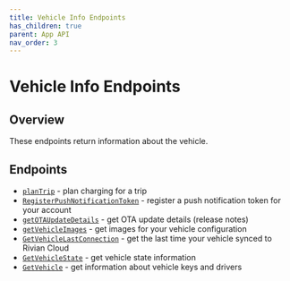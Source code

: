 ```yaml
---
title: Vehicle Info Endpoints
has_children: true
parent: App API
nav_order: 3
---
```


# Vehicle Info Endpoints

## Overview

These endpoints return information about the vehicle.

## Endpoints

- [`planTrip`](/app/vehicle-info/plan-trip) - plan charging for a trip
- [`RegisterPushNotificationToken`](/app/vehicle-info/push-notifications) - register a push notification token for your account
- [`getOTAUpdateDetails`](/app/vehicle-info/ota-update-details) - get OTA update details (release notes)
- [`getVehicleImages`](/app/vehicle-info/vehicle-images) - get images for your vehicle configuration
- [`GetVehicleLastConnection`](/app/vehicle-info/vehicle-last-connection) - get the last time your vehicle synced to Rivian Cloud
- [`GetVehicleState`](/app/vehicle-info/vehicle-state) - get vehicle state information
- [`GetVehicle`](/app/vehicle-info/vehicle) - get information about vehicle keys and drivers
